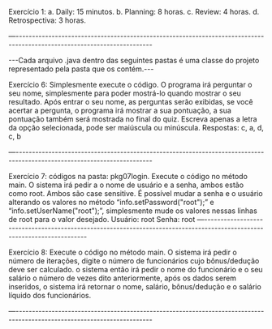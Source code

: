 Exercício 1:
a. Daily: 15 minutos.
b. Planning: 8 horas.
c. Review: 4 horas.
d. Retrospectiva: 3 horas.

—------------------------------------------------------------------------------------------------------------------------




---Cada arquivo .java dentro das seguintes pastas é uma classe do projeto representado pela pasta que os contém.---

Exercício 6:
Simplesmente execute o código. O programa irá perguntar o seu nome,  simplesmente para poder mostrá-lo quando mostrar o seu resultado. Após entrar o seu nome, as perguntas serão exibidas, se você acertar a pergunta, o programa irá mostrar a sua pontuação, a sua pontuação também será mostrada no final do quiz.
Escreva apenas a letra da opção selecionada, pode ser maiúscula ou minúscula.
Respostas: c, a, d, c, b

—------------------------------------------------------------------------------------------------------------------------

Exercício 7:
códigos na pasta: pkg07login.
Execute o código no método main. O sistema irá pedir a o nome de usuário e a senha, ambos estão como root. Ambos são case sensitive. É possível mudar a senha e o usuário alterando os valores no método “info.setPassword("root");”  e  “info.setUserName("root");”, simplesmente mude os valores nessas linhas de root para o valor desejado.
Usuário: root
Senha: root
—------------------------------------------------------------------------------------------------------------------------

Exercício 8:
Execute o código no método main. O sistema irá pedir o número de iterações, digite o número de funcionários cujo bônus/dedução deve ser calculado. o sistema então irá pedir o nome do funcionário e o seu salário o número de vezes dito anteriormente, após  os dados serem inseridos, o sistema irá retornar o nome, salário, bônus/dedução e o salário líquido dos funcionários. 

—------------------------------------------------------------------------------------------------------------------------

